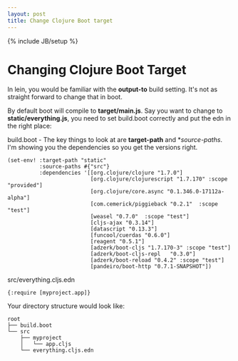 ```yaml
---
layout: post
title: Change Clojure Boot target
---
```


{% include JB/setup %}

Changing Clojure Boot Target
============================

In lein, you would be familiar with the **output-to** build setting. It's not as straight forward to change that in boot.

By default boot will compile to **target/main.js**. Say you want to change to **static/everything.js**, you need to set build.boot correctly and put the edn in the right place:

build.boot - The key things to look at are **target-path** and **source-paths*. I'm showing you the dependencies so you get the versions right.

    (set-env! :target-path "static"
              :source-paths #{"src"}
              :dependencies '[[org.clojure/clojure "1.7.0"]
                              [org.clojure/clojurescript "1.7.170" :scope "provided"]
                              [org.clojure/core.async "0.1.346.0-17112a-alpha"]
                              [com.cemerick/piggieback "0.2.1"  :scope "test"]
                              [weasel "0.7.0"  :scope "test"]
                              [cljs-ajax "0.3.14"]
                              [datascript "0.13.3"]
                              [funcool/cuerdas "0.6.0"]
                              [reagent "0.5.1"]
                              [adzerk/boot-cljs "1.7.170-3" :scope "test"]
                              [adzerk/boot-cljs-repl   "0.3.0"]
                              [adzerk/boot-reload "0.4.2" :scope "test"]
                              [pandeiro/boot-http "0.7.1-SNAPSHOT"])

src/everything.cljs.edn

    {:require [myproject.app]}

Your directory structure would look like:

    root
    ├── build.boot
    └── src
        ├── myproject
        │   └── app.cljs
        └── everything.cljs.edn
